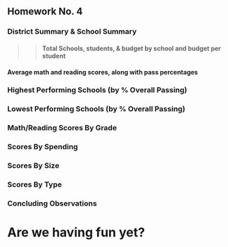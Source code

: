 ## Homework No. 4

### District Summary & School Summary
>> ####      Total Schools, students, & budget by school and budget per student
####      Average math and reading scores, along with pass percentages

### Highest Performing Schools (by % Overall Passing)


### Lowest Performing Schools (by % Overall Passing)

### Math/Reading Scores By Grade

### Scores By Spending

### Scores By Size

### Scores By Type

### Concluding Observations

# Are we having fun yet?
